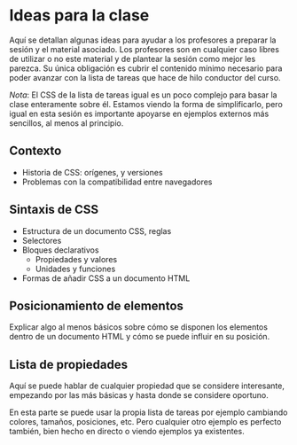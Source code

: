# Ideas para la clase

Aquí se detallan algunas ideas para ayudar a los profesores a preparar la sesión y el material asociado. Los profesores son en cualquier caso libres de utilizar o no este material y de plantear la sesión como mejor les parezca. Su única obligación es cubrir el contenido mínimo necesario para poder avanzar con la lista de tareas que hace de hilo conductor del curso.

*Nota*: El CSS de la lista de tareas igual es un poco complejo para basar la clase enteramente sobre él. Estamos viendo la forma de simplificarlo, pero igual en esta sesión es importante apoyarse en ejemplos externos más sencillos, al menos al principio.

## Contexto

* Historia de CSS: orígenes, y versiones
* Problemas con la compatibilidad entre navegadores

## Sintaxis de CSS

* Estructura de un documento CSS, reglas
* Selectores
* Bloques declarativos
  * Propiedades y valores
  * Unidades y funciones
* Formas de añadir CSS a un documento HTML

## Posicionamiento de elementos

Explicar algo al menos básicos sobre cómo se disponen los elementos dentro de un documento HTML y cómo se puede influir en su posición.

## Lista de propiedades

Aquí se puede hablar de cualquier propiedad que se considere interesante, empezando por las más básicas y hasta donde se considere oportuno.

En esta parte se puede usar la propia lista de tareas por ejemplo cambiando colores, tamaños, posiciones, etc. Pero cualquier otro ejemplo es perfecto también, bien hecho en directo o viendo ejemplos ya existentes.
